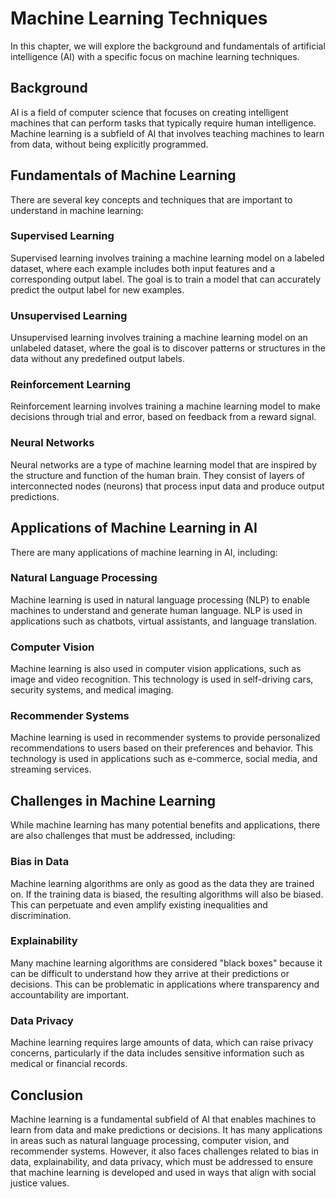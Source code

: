 Machine Learning Techniques
==============================================================================================

In this chapter, we will explore the background and fundamentals of artificial intelligence (AI) with a specific focus on machine learning techniques.

Background
----------

AI is a field of computer science that focuses on creating intelligent machines that can perform tasks that typically require human intelligence. Machine learning is a subfield of AI that involves teaching machines to learn from data, without being explicitly programmed.

Fundamentals of Machine Learning
--------------------------------

There are several key concepts and techniques that are important to understand in machine learning:

### Supervised Learning

Supervised learning involves training a machine learning model on a labeled dataset, where each example includes both input features and a corresponding output label. The goal is to train a model that can accurately predict the output label for new examples.

### Unsupervised Learning

Unsupervised learning involves training a machine learning model on an unlabeled dataset, where the goal is to discover patterns or structures in the data without any predefined output labels.

### Reinforcement Learning

Reinforcement learning involves training a machine learning model to make decisions through trial and error, based on feedback from a reward signal.

### Neural Networks

Neural networks are a type of machine learning model that are inspired by the structure and function of the human brain. They consist of layers of interconnected nodes (neurons) that process input data and produce output predictions.

Applications of Machine Learning in AI
--------------------------------------

There are many applications of machine learning in AI, including:

### Natural Language Processing

Machine learning is used in natural language processing (NLP) to enable machines to understand and generate human language. NLP is used in applications such as chatbots, virtual assistants, and language translation.

### Computer Vision

Machine learning is also used in computer vision applications, such as image and video recognition. This technology is used in self-driving cars, security systems, and medical imaging.

### Recommender Systems

Machine learning is used in recommender systems to provide personalized recommendations to users based on their preferences and behavior. This technology is used in applications such as e-commerce, social media, and streaming services.

Challenges in Machine Learning
------------------------------

While machine learning has many potential benefits and applications, there are also challenges that must be addressed, including:

### Bias in Data

Machine learning algorithms are only as good as the data they are trained on. If the training data is biased, the resulting algorithms will also be biased. This can perpetuate and even amplify existing inequalities and discrimination.

### Explainability

Many machine learning algorithms are considered "black boxes" because it can be difficult to understand how they arrive at their predictions or decisions. This can be problematic in applications where transparency and accountability are important.

### Data Privacy

Machine learning requires large amounts of data, which can raise privacy concerns, particularly if the data includes sensitive information such as medical or financial records.

Conclusion
----------

Machine learning is a fundamental subfield of AI that enables machines to learn from data and make predictions or decisions. It has many applications in areas such as natural language processing, computer vision, and recommender systems. However, it also faces challenges related to bias in data, explainability, and data privacy, which must be addressed to ensure that machine learning is developed and used in ways that align with social justice values.
